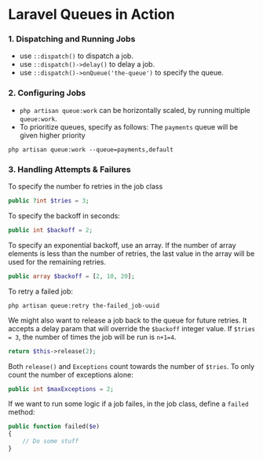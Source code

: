 # Laravel Queues in Action

### 1. Dispatching and Running Jobs

-   use `::dispatch()` to dispatch a job.
-   use `::dispatch()->delay()` to delay a job.
-   use `::dispatch()->onQueue('the-queue')` to specify the queue.

### 2. Configuring Jobs

-   `php artisan queue:work` can be horizontally scaled, by running multiple `queue:work`.
-   To prioritize queues, specify as follows: The `payments` queue will be given higher priority

```shell
php artisan queue:work --queue=payments,default
```

### 3. Handling Attempts & Failures

To specify the number fo retries in the job class

```php
public ?int $tries = 3;
```

To specify the backoff in seconds:

```php
public int $backoff = 2;
```

To specify an exponential backoff, use an array. If the number of array elements is less than the number of retries, the last value in the array will be used for the remaining retries.

```php
public array $backoff = [2, 10, 20];
```

To retry a failed job:

```shell
php artisan queue:retry the-failed_job-uuid
```

We might also want to release a job back to the queue for future retries. It accepts a delay param that will override the `$backoff` integer value. If `$tries = 3`, the number of times the job will be run is `n+1=4`.

```php
return $this->release(2);
```

Both `release()` and `Exceptions` count towards the number of `$tries`. To only count the number of exceptions alone:

```php
public int $maxExceptions = 2;
```

If we want to run some logic if a job failes, in the job class, define a `failed` method:

```php
public function failed($e)
{
    // Do some stuff
}
```
